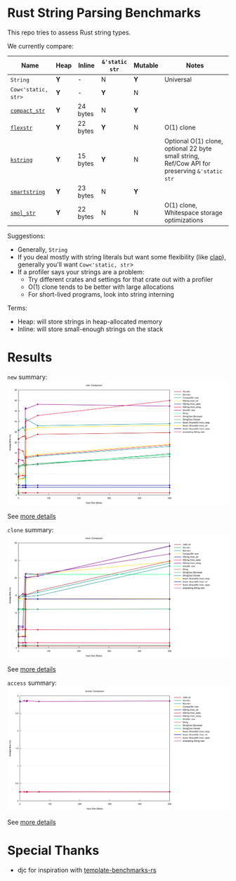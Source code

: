 # Rust String Parsing Benchmarks

This repo tries to assess Rust string types.

We currently compare:

Name                                                  | Heap  | Inline   | `&'static str` | Mutable | Notes
------------------------------------------------------|-------|----------|----------------|---------|-----
`String`                                              | **Y** | \-       | N              | **Y**   | Universal
`Cow<'static, str>`                                   | **Y** | \-       | **Y**          | N       |
[`compact_str`](https://crates.io/crates/compact_str) | **Y** | 24 bytes | N              | **Y**   |
[`flexstr`](https://crates.io/crates/flexstr)         | **Y** | 22 bytes | **Y**          | N       | O(1) clone
[`kstring`](https://crates.io/crates/kstring)         | **Y** | 15 bytes | **Y**          | N       | Optional O(1) clone, optional 22 byte small string, Ref/Cow API for preserving `&'static str`
[`smartstring`](https://crates.io/crates/smartstring) | **Y** | 23 bytes | N              | **Y**   |
[`smol_str`](https://crates.io/crates/smol_str)       | **Y** | 22 bytes | N              | N       | O(1) clone, Whitespace storage optimizations

Suggestions:
- Generally, `String`
- If you deal mostly with string literals but want some flexibility (like
  [clap](https://github.com/clap-rs/clap/)), generally you'll want
  `Cow<'static, str`>
- If a profiler says your strings are a problem:
  - Try different crates and settings for that crate out with a profiler
  - O(1) clone tends to be better with large allocations
  - For short-lived programs, look into string interning

Terms:
- Heap: will store strings in heap-allocated memory
- Inline: will store small-enough strings on the stack

# Results

`new` summary:
[![`new`](runs/2022-03-25/new/report/lines.svg)](https://htmlpreview.github.io/?https://github.com/epage/string-benchmarks-rs/blob/master/runs/2022-03-25/new/report/index.html)

See [more details](https://htmlpreview.github.io/?https://github.com/epage/string-benchmarks-rs/blob/master/runs/2022-03-25/new/report/index.html)

`clone` summary:
[![`clone`](runs/2022-03-25/clone/report/lines.svg)](https://htmlpreview.github.io/?https://github.com/epage/string-benchmarks-rs/blob/master/runs/2022-03-25/clone/report/index.html)

See [more details](https://htmlpreview.github.io/?https://github.com/epage/string-benchmarks-rs/blob/master/runs/2022-03-25/clone/report/index.html)

`access` summary:
[![`access`](runs/2022-03-25/access/report/lines.svg)](https://htmlpreview.github.io/?https://github.com/epage/string-benchmarks-rs/blob/master/runs/2022-03-25/access/report/index.html)

See [more details](https://htmlpreview.github.io/?https://github.com/epage/string-benchmarks-rs/blob/master/runs/2022-03-25/access/report/index.html)

# Special Thanks

- djc for inspiration with [template-benchmarks-rs](https://github.com/djc/template-benchmarks-rs)
